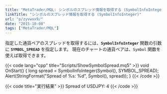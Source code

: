 ```yaml
---
title: "MetaTrader/MQL: シンボルのスプレッド情報を取得する (SymbolInfoInteger)"
linkTitle: "シンボルのスプレッド情報を取得する (SymbolInfoInteger)"
url: "p/zyvwxx9/"
date: "2015-10-08"
tags: ["MetaTrader/MQL"]
---
```


指定した通貨ペアのスプレッドを取得するには、__`SymbolInfoInteger`__ 関数の引数に __`SYMBOL_SPREAD`__ を指定します。
現在のチャートの通貨ペアは、`Symbol` 関数を使えば取得できます。

{{< code lang="cpp" title="Scripts/ShowSymbolSpread.mq5" >}}
void OnStart() {
    long spread = SymbolInfoInteger(Symbol(), SYMBOL_SPREAD);
    Alert(StringFormat("Spread of %s: %d", Symbol(), spread));
}
{{< /code >}}

{{< code title="実行結果" >}}
Spread of USDJPY: 4
{{< /code >}}

